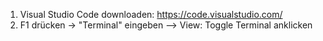1. Visual Studio Code downloaden: https://code.visualstudio.com/
2. F1 drücken -> "Terminal" eingeben --> View: Toggle Terminal anklicken
